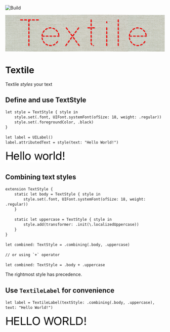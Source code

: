 ![Build](https://img.shields.io/github/workflow/status/aegzorz/textile/Unit%20Tests?style=for-the-badge)

![Textile Logo](/Textile/Tests/__Snapshots__/ReadmeTests/testLogo.1.png?raw=true)

# Textile
Textile _styles_ your text

## Define and use TextStyle
```
let style = TextStyle { style in
    style.set(.font, UIFont.systemFont(ofSize: 18, weight: .regular))
    style.set(.foregroundColor, .black)
}

let label = UILabel()
label.attributedText = style(text: "Hello World!")
```

![Simple Style](/Textile/Tests/__Snapshots__/ReadmeTests/testSimpleStyle.1.png?raw=true)

## Combining text styles
```
extension TextStyle {
    static let body = TextStyle { style in
        style.set(.font, UIFont.systemFont(ofSize: 18, weight: .regular))
    }

    static let uppercase = TextStyle { style in
        style.add(transformer: .init(\.localizedUppercase))
    }
}

let combined: TextStyle = .combining(.body, .uppercase)

// or using `+` operator

let combined: TextStyle = .body + .uppercase
```
The rightmost style has precedence.

## Use `TextileLabel` for convenience
```
let label = TextileLabel(textStyle: .combining(.body, .uppercase), text: "Hello World!")
```
![Textile Label](/Textile/Tests/__Snapshots__/ReadmeTests/testTextileLabel.1.png?raw=true)
